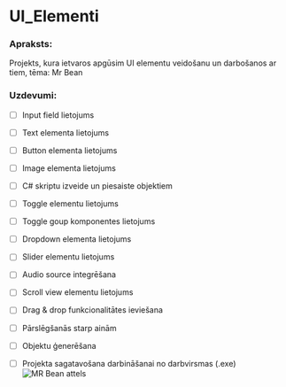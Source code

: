 # UI_Elementi
### Apraksts:
Projekts, kura ietvaros apgūsim UI elementu veidošanu un darbošanos ar tiem, tēma: Mr Bean

### Uzdevumi:
- [ ] Input field lietojums
- [ ] Text elementa lietojums
- [ ] Button elementa lietojums
- [ ] Image elementa lietojums
- [ ] C# skriptu izveide un piesaiste objektiem
- [ ] Toggle elementu lietojums
- [ ] Toggle goup komponentes lietojums
- [ ] Dropdown elementa lietojums
- [ ] Slider elementu lietojums
- [ ] Audio source integrēšana
- [ ] Scroll view elementu lietojums
- [ ] Drag & drop funkcionalitātes ieviešana
- [ ] Pārslēgšanās starp ainām
- [ ] Objektu ģenerēšana
- [ ] Projekta sagatavošana darbināšanai no darbvirsmas (.exe)
![MR Bean attels](https://th.bing.com/th/id/R.d1be602fd4764e5884065eaeae58c4d3?rik=rSZY6tZCrc1QEw&pid=ImgRaw&r=0)

